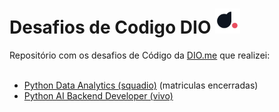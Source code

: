 <h1> Desafios de Codigo DIO <img src="img/diome.png" width="40px" href="https://web.dio.me"></h1>
Repositório com os desafios de Código da <a href="https://web.dio.me">DIO.me</a> que realizei:</br></br>

- <a href="./SQUADIO">Python Data Analytics (squadio)</a> (matriculas encerradas)
- <a href="./Pyvivo">Python AI Backend Developer (vivo)</a>
